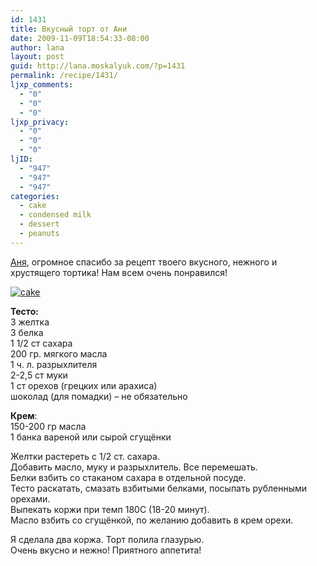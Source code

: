```yaml
---
id: 1431
title: Вкусный торт от Ани
date: 2009-11-09T18:54:33-08:00
author: lana
layout: post
guid: http://lana.moskalyuk.com/?p=1431
permalink: /recipe/1431/
ljxp_comments:
  - "0"
  - "0"
  - "0"
ljxp_privacy:
  - "0"
  - "0"
  - "0"
ljID:
  - "947"
  - "947"
  - "947"
categories:
  - cake
  - condensed milk
  - dessert
  - peanuts
---
```

[Аня](http://anni-72.livejournal.com/24176.html?view=47728#t47728), огромное спасибо за рецепт твоего вкусного, нежного и хрустящего тортика! Нам всем очень понравился!

<a class="flickr-image alignnone" title="cake" href="http://www.flickr.com/photos/67405678@N00/4088590250/" target="_blank"><img src="http://farm3.static.flickr.com/2768/4088590250_4a8511ac89.jpg" alt="cake" /></a>

**Тесто:**  
3 желтка  
3 белка  
1 1/2 ст сахара  
200 гр. мягкого масла  
1 ч. л. разрыхлителя  
2-2,5 ст муки  
1 ст орехов (грецких или арахиса)  
шоколад (для помадки) &#8211; не обязательно

**Крем**:  
150-200 гр масла  
1 банка вареной или сырой сгущёнки

Желтки растереть с 1/2 ст. сахара.  
Добавить масло, муку и разрыхлитель. Все перемешать.  
Белки взбить со стаканом сахара в отдельной посуде.  
Тесто раскатать, смазать взбитыми белками, посыпать рубленными орехами.  
Выпекать коржи при темп 180C (18-20 минут).  
Масло взбить со сгущёнкой, по желанию добавить в крем орехи.

Я сделала два коржа. Торт полила глазурью.  
Очень вкусно и нежно! Приятного аппетита!